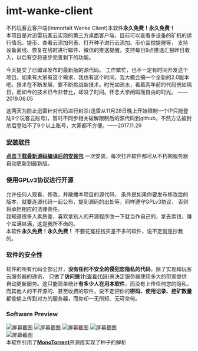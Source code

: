 # imt-wanke-client
不朽玩客云客户端(Immortalt Wanke Client)本软件**永久免费！永久免费！**  
本项目是对迅雷玩客云实现的第三方桌面客户端，目前可以查看多设备的矿机的运行情况、提币、查看云添加列表、打开种子进行云添加、币价监控提醒等，
支持设备离线、恢复在线时进行邮件、微信的推送提醒，支持每日9点推送汇报昨日收入，以后有空将逐步完善剩下的功能。 

今天提交了已编译发布的最新版的源代码。
工作繁忙，也不一定有时间开发这个项目。如果有大家有这个需求、我也有这个时间，我大概会搞一个全新的2.0版本吧。技术在不断发展，要不断挑战新技术。时光如流水，看着两年前的代码恍如隔日，而如今的技术已今非昔比，却没了时间。怀念大学闲暇而自由的时光。 ——2019.06.05 

这两天为防止迅雷针对代码进行封杀(迅雷从11月28日晚上开始限制一个IP只能登陆9个玩客云账号)，暂时不同步相关破解限制后的源代码到github，不然方法被封杀后登陆不了9个以上账号，大家都不方便。——2017.11.29
### [**安装软件**](https://github.com/Immortalt/imt-wanke-client/blob/master/README.md)
[**点击下载最新源码编译后的安装包**](http://wanke.immortalt.com/tool/imt_wankeyun_client/index.html)
一次安装，每次打开软件都可从不朽网服务器自动更新到最新版。 
### 使用GPLv3协议进行开源
允许任何人观看、修改，并散播本项目的源代码，
条件是如果你要发布修改后的版本，就要连源代码一起公布，提到源码的出处等，同样遵守GPLv3协议，
否则将承担相应的法律责任。  
我知道很多人素质差，喜欢拿别人的开源程序改一下就当作自己的，拿去卖钱，赚个盆满钵满，这是我所不齿的。  
本软件**永久免费！永久免费！**
不要花冤枉钱买差不多的软件，说不定就是抄我的。
### 软件的安全性
软件的所有代码全部公开，**没有任何不安全的侵犯您隐私的代码**，除了实现和玩客云服务器的通讯，
只做了**访问统计**[(查看代码)](https://github.com/Immortalt/imt-wanke-client/commit/3fe2cd1b950787029067c6c9c601154b4e81199e)来决定服务器使用多大的带宽提供自动更新服务。这只能简单统计**有多少人在用本软件**，而没有上传任何您的隐私。  
而其他人的不开源的、甚至收费的软件，说不定把你的**密码、使用记录、挖矿数量**都偷偷上传到对方的服务器，而你却一无所知、无可奈何。  
 ### Software Preview
![屏幕截图](https://raw.githubusercontent.com/Immortalt/imt-wanke-client/master/screenshot1.png)
![屏幕截图](https://raw.githubusercontent.com/Immortalt/imt-wanke-client/master/screenshot2.png)
![屏幕截图](https://raw.githubusercontent.com/Immortalt/imt-wanke-client/master/screenshot3.png)
![屏幕截图](https://raw.githubusercontent.com/Immortalt/imt-wanke-client/master/screenshot4.png)  
![屏幕截图](https://raw.githubusercontent.com/Immortalt/imt-wanke-client/master/screenshot5.png)  
本软件引用了[**MonoTorrent**](https://github.com/mono/monotorrent)开源库实现了种子的解析
